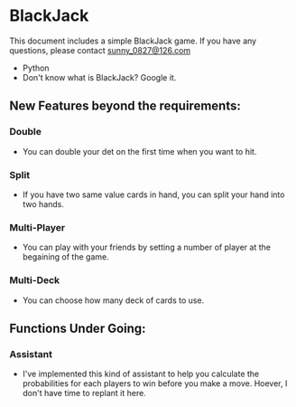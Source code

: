 ﻿# BlackJack
This document includes a simple BlackJack game.
If you have any questions, please contact sunny_0827@126.com

* Python
* Don't know what is BlackJack? Google it.

## New Features beyond the requirements:
  ### Double
  * You can double your det on the first time when you want to hit.

  ### Split
  * If you have two same value cards in hand, you can split your hand into two hands.

  ### Multi-Player
  * You can play with your friends by setting a number of player at the begaining of the game.

  ### Multi-Deck
  * You can choose how many deck of cards to use.


## Functions Under Going:

  ### Assistant
  * I've implemented this kind of assistant to help you calculate the probabilities for each players to win before you make a move. Hoever, I don't have time to replant it here.
